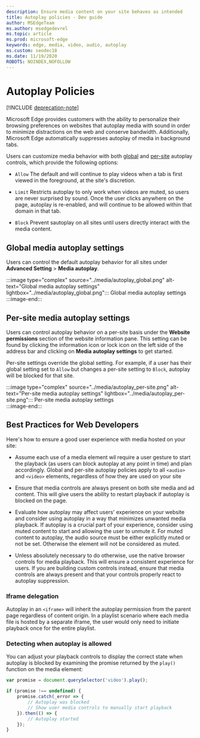 ```yaml
---
description: Ensure media content on your site behaves as intended
title: Autoplay policies - Dev guide
author: MSEdgeTeam
ms.author: msedgedevrel
ms.topic: article
ms.prod: microsoft-edge
keywords: edge, media, video, audio, autoplay
ms.custom: seodec18
ms.date: 11/19/2020
ROBOTS: NOINDEX,NOFOLLOW
---
```

# Autoplay Policies  

[!INCLUDE [deprecation-note](../../includes/legacy-edge-note.md)]  

Microsoft Edge provides customers with the ability to personalize their browsing preferences on websites that autoplay media with sound in order to minimize distractions on the web and conserve bandwidth.  Additionally, Microsoft Edge automatically suppresses autoplay of media in background tabs.  

Users can customize media behavior with both [global](#global-media-autoplay-settings) and [per-site](#per-site-media-autoplay-settings) autoplay controls, which provide the following options:  

*   `Allow`  The default and will continue to play videos when a tab is first viewed in the foreground, at the site's discretion.  

*   `Limit`  Restricts autoplay to only work when videos are muted, so users are never surprised by sound.  Once the user clicks anywhere on the page, autoplay is re-enabled, and will continue to be allowed within that domain in that tab.  

*   `Block`  Prevent sautoplay on all sites until users directly interact with the media content.  

## Global media autoplay settings  

Users can control the default autoplay behavior for all sites under **Advanced Setting** > **Media autoplay**.  

:::image type="complex" source="../media/autoplay_global.png" alt-text="Global media autoplay settings" lightbox="../media/autoplay_global.png":::
   Global media autoplay settings  
:::image-end:::  

## Per-site media autoplay settings  

Users can control autoplay behavior on a per-site basis under the **Website permissions** section of the website information pane.  This setting can be found by clicking the information icon or lock icon on the left side of the address bar and clicking on **Media autoplay settings** to get started.  

Per-site settings override the global setting.  For example, if a user has their global setting set to `Allow` but changes a per-site setting to `Block`, autoplay will be blocked for that site.  

:::image type="complex" source="../media/autoplay_per-site.png" alt-text="Per-site media autoplay settings" lightbox="../media/autoplay_per-site.png":::
   Per-site media autoplay settings  
:::image-end:::  

## Best Practices for Web Developers  

Here's how to ensure a good user experience with media hosted on your site:  

*   Assume each use of a media element wil require a user gesture to start the playback \(as users can block autoplay at any point in time\) and plan accordingly.  Global and per-site autoplay policies apply to all `<audio>` and `<video>` elements, regardless of how they are used on your site  

*   Ensure that media controls are always present on both site media and ad content.  This will give users the ability to restart playback if autoplay is blocked on the page.  

*   Evaluate how autoplay may affect users' experience on your website and consider using autoplay in a way that minimizes unwanted media playback.  If autoplay is a crucial part of your experience, consider using muted content to start and allowing the user to unmute it.  For muted content to autoplay, the audio source must be either explicitly muted or not be set.  Otherwise the element will not be considered as muted.  

*   Unless absolutely necessary to do otherwise, use the native browser controls for media playback.  This will ensure a consistent experience for users.  If you are building custom controls instead, ensure that media controls are always present and that your controls properly react to autoplay suppression.  

### Iframe delegation  

Autoplay in an `<iframe>` will inherit the autoplay permission from the parent page regardless of content origin.  In a playlist scenario where each media file is hosted by a separate iframe, the user would only need to initiate playback once for the entire playlist.  

### Detecting when autoplay is allowed  

You can adjust your playback controls to display the correct state when autoplay is blocked by examining the promise returned by the `play()` function on the media element:  

```javascript
var promise = document.querySelector('video').play();

if (promise !== undefined) { 
    promise.catch(_error => { 
        // Autoplay was blocked
        // Show user media controls to manually start playback
    }).then(() => { 
        // Autoplay started
    }); 
}
```  
